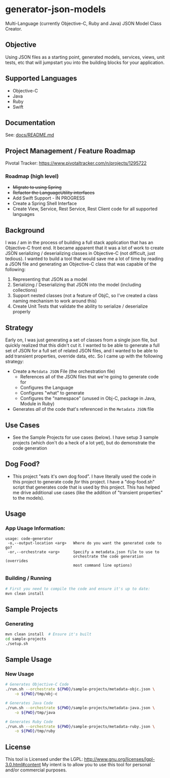 generator-json-models
=====================
Multi-Language (currently Objective-C, Ruby and Java) JSON Model Class Creator.

## Objective
Using JSON files as a starting point, generated models, services, views, unit tests, etc that will jumpstart you into the building blocks for your application.

## Supported Languages
* Objective-C
* Java
* Ruby
* Swift

## Documentation
See: [docs/README.md](docs/README.md)

## Project Management / Feature Roadmap
Pivotal Tracker: https://www.pivotaltracker.com/n/projects/1295722

### Roadmap (high level)
* ~~Migrate to using Spring~~
* ~~Refactor the LanguageUtility interfaces~~
* Add Swift Support - IN PROGRESS
* Create a Spring Shell Interface
* Create View, Service, Rest Service, Rest Client code for all supported languages

## Background
I was / am in the process of building a full stack application that has an Objective-C
front end.  It became apparent that it was a lot of work to create JSON serializing / deserializing classes in Objective-C (not difficult, just tedious).  I wanted to build a tool that would save me a lot of time by reading a JSON file and generating an Objective-C class that was capable of the following:
1.  Representing that JSON as a model
2.  Serializing / Deserializing that JSON into the model (including collections)
3.  Support nested classes (not a feature of ObjC, so I've created a class naming mechanism to work around this)
4.  Create Unit Tests that validate the ability to serialize / deserialize properly

## Strategy
Early on, I was just generating a set of classes from a single json file, but quickly realized that this didn't cut it.  I wanted to be able to generate a full set of JSON for a full set of related JSON files, and I wanted to be able to add transient properties, override data, etc.  So I came up with the following strategy:

* Create a ``Metdata JSON`` File (the orchestration file)
    * References all of the JSON files that we're going to generate code for
    * Configures the Language
    * Configures "what" to generate
    * Configures the "namespace" (unused in Obj-C, package in Java, Module in Ruby)
* Generates *all* of the code that's referenced in the ``Metadata JSON`` file

## Use Cases
* See the Sample Projects for use cases (below).  I have setup 3 sample projects (which don't do a heck of a lot yet), but do demonstrate the code generation

## Dog Food?
* This project "eats it's own dog food".  I have literally used the code in this project to generate code *for* this project.  I have a "dog-food.sh" script that generates code that is used by this project.  This has helped me drive additional use cases (like the addition of "transient properties" to the models).

## Usage
### App Usage Information:
```
usage: code-generator
 -o,--output-location <arg>   Where do you want the generated code to go?
 -or,--orchestrate <arg>      Specify a metadata.json file to use to
                              orchestrate the code generation (overrides
                              most command line options)
```

### Building / Running
```bash
# First you need to compile the code and ensure it's up to date:
mvn clean install
```

## Sample Projects
### Generating
```bash
mvn clean install  # Ensure it's built
cd sample-projects
./setup.sh
```

## Sample Usage
### New Usage
```bash
# Generates Objective-C Code
./run.sh --orchestrate ${PWD}/sample-projects/metadata-objc.json \
    -o ${PWD}/tmp/obj-c

# Generates Java Code
./run.sh --orchestrate ${PWD}/sample-projects/metadata-java.json \
    -o ${PWD}/tmp/java

# Generates Ruby Code
./run.sh --orchestrate ${PWD}/sample-projects/metadata-ruby.json \
    -o ${PWD}/tmp/ruby
```

## License
This tool is Licensed under the LGPL: http://www.gnu.org/licenses/lgpl-3.0.html#content
My intent is to allow you to use this tool for personal and/or commercial purposes.
